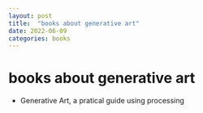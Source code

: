 ```yaml
---
layout: post
title:  "books about generative art"
date: 2022-06-09
categories: books
---
```


# books about generative art

- Generative Art, a pratical guide using processing